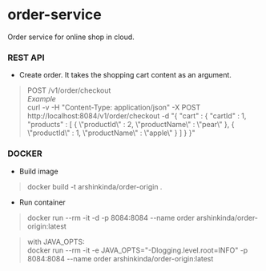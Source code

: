 # order-service
Order service for online shop in cloud.

### REST API

* Create order. It takes the shopping cart content as an argument.
> POST /v1/order/checkout <br/>
> *Example* <br/>
> curl  -v -H "Content-Type: application/json" -X POST http://localhost:8084/v1/order/checkout -d "{
>\"cart\" : {
>\"cartId\" : 1,
>\"products\" : [ {
>\\"productId\\" : 2,
>\\"productName\\" : \\"pear\\"
>}, {
>\\"productId\\" : 1,
>\\"productName\\" : \\"apple\\"
>} ]
>}
>}"

### DOCKER

* Build image
> docker build -t arshinkinda/order-origin .

* Run container
> docker run --rm -it -d -p 8084:8084 --name order arshinkinda/order-origin:latest

> with JAVA_OPTS: <br/>
> docker run --rm -it -e JAVA_OPTS="-Dlogging.level.root=INFO" -p 8084:8084 --name order arshinkinda/order-origin:latest
